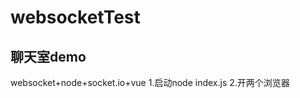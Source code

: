 # websocketTest

## 聊天室demo

   websocket+node+socket.io+vue
         1.启动node index.js
         2.开两个浏览器
